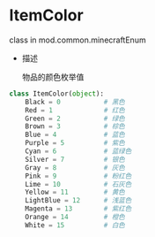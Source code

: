 # ItemColor

class in mod.common.minecraftEnum

- 描述

    物品的颜色枚举值



```python
class ItemColor(object):
	Black = 0			# 黑色
	Red = 1				# 红色
	Green = 2			# 绿色
	Brown = 3			# 棕色
	Blue = 4			# 蓝色
	Purple = 5			# 紫色
	Cyan = 6			# 蓝绿色
	Silver = 7			# 银色
	Gray = 8			# 灰色
	Pink = 9			# 粉红色
	Lime = 10			# 石灰色
	Yellow = 11			# 黄色
	LightBlue = 12		# 浅蓝色
	Magenta = 13		# 紫红色
	Orange = 14			# 橙色
	White = 15			# 白色

``` 

